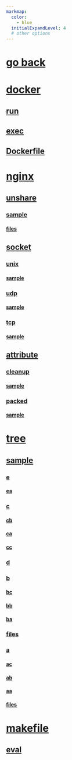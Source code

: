 ```yaml
---
markmap:
  color:
    - blue
  initialExpandLevel: 4
  # other options
---
```


# [go back](../index.html)
# [docker](docker/index.html)
## [run](docker/run/index.html)
## [exec](docker/exec/index.html)
## [Dockerfile](docker/Dockerfile/index.html)
# [nginx](nginx/index.html)
## [unshare](nginx/unshare/index.html)
### [sample](nginx/unshare/sample/index.html)
#### [files](nginx/unshare/sample/files/index.html)
## [socket](c/socket/index.html)
### [unix](c/socket/unix/index.html)
#### [sample](c/socket/unix/sample/index.html)
### [udp](c/socket/udp/index.html)
#### [sample](c/socket/udp/sample/index.html)
### [tcp](c/socket/tcp/index.html)
#### [sample](c/socket/tcp/sample/index.html)
## [attribute](c/attribute/index.html)
### [cleanup](c/attribute/cleanup/index.html)
#### [sample](c/attribute/cleanup/sample/index.html)
### [packed](c/attribute/packed/index.html)
#### [sample](c/attribute/packed/sample/index.html)
# [tree](tree/index.html)
## [sample](tree/sample/index.html)
### [e](tree/sample/e/index.html)
#### [ea](tree/sample/e/ea/index.html)
### [c](tree/sample/c/index.html)
#### [cb](tree/sample/c/cb/index.html)
#### [ca](tree/sample/c/ca/index.html)
#### [cc](tree/sample/c/cc/index.html)
### [d](tree/sample/d/index.html)
### [b](tree/sample/b/index.html)
#### [bc](tree/sample/b/bc/index.html)
#### [bb](tree/sample/b/bb/index.html)
#### [ba](tree/sample/b/ba/index.html)
### [files](tree/sample/files/index.html)
### [a](tree/sample/a/index.html)
#### [ac](tree/sample/a/ac/index.html)
#### [ab](tree/sample/a/ab/index.html)
#### [aa](tree/sample/a/aa/index.html)
#### [files](tree/sample/a/files/index.html)
# [makefile](makefile/index.html)
## [eval](makefile/eval/index.html)
